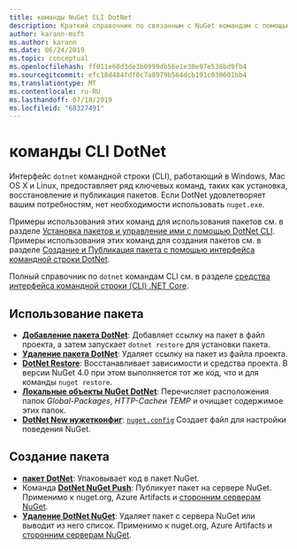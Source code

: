 ```yaml
---
title: команды NuGet CLI DotNet
description: Краткий справочник по связанным с NuGet командам с помощью интерфейса командной строки DotNet.
author: karann-msft
ms.author: karann
ms.date: 06/24/2019
ms.topic: conceptual
ms.openlocfilehash: ff011e60d3de3b0999db56e1e30e97e538bd9fb4
ms.sourcegitcommit: efc18d484fdf0c7a8979b564dcb191c030601bb4
ms.translationtype: MT
ms.contentlocale: ru-RU
ms.lasthandoff: 07/18/2019
ms.locfileid: "68327491"
---
```

# <a name="dotnet-cli-commands"></a>команды CLI DotNet

Интерфейс `dotnet` командной строки (CLI), работающий в Windows, Mac OS X и Linux, предоставляет ряд ключевых команд, таких как установка, восстановление и публикация пакетов. Если DotNet удовлетворяет вашим потребностям, нет необходимости использовать `nuget.exe`.

Примеры использования этих команд для использования пакетов см. в разделе [Установка пакетов и управление ими с помощью DotNet CLI](../consume-packages/install-use-packages-dotnet-cli.md). Примеры использования этих команд для создания пакетов см. в разделе [Создание и Публикация пакета с помощью интерфейса командной строки DotNet](../quickstart/create-and-publish-a-package-using-the-dotnet-cli.md).

Полный справочник по `dotnet` командам CLI см. в разделе [средства интерфейса командной строки (CLI) .NET Core](/dotnet/core/tools/?tabs=netcore2x).

## <a name="package-consumption"></a>Использование пакета

- [**Добавление пакета DotNet**](/dotnet/core/tools/dotnet-add-package): Добавляет ссылку на пакет в файл проекта, а затем запускает `dotnet restore` для установки пакета.
- [**Удаление пакета DotNet**](/dotnet/core/tools/dotnet-remove-package): Удаляет ссылку на пакет из файла проекта.
- [**DotNet Restore**](/dotnet/core/tools/dotnet-restore?tabs=netcore2x): Восстанавливает зависимости и средства проекта. В версии NuGet 4.0 при этом выполняется тот же код, что и для команды `nuget restore`.
- [**Локальные объекты NuGet DotNet**](/dotnet/core/tools/dotnet-nuget-locals): Перечисляет расположения папок *Global-Packages*, *HTTP-Cache*и *TEMP* и очищает содержимое этих папок.
- [**DotNet New нужетконфиг**](/dotnet/core/tools/dotnet-new): [`nuget.config`](../reference/nuget-config-file.md) Создает файл для настройки поведения NuGet.

## <a name="package-creation"></a>Создание пакета

- [**пакет DotNet**](/dotnet/core/tools/dotnet-pack?tabs=netcore2x): Упаковывает код в пакет NuGet.
- Команда [**DotNet NuGet Push**](/dotnet/core/tools/dotnet-nuget-push): Публикует пакет на сервере NuGet. Применимо к nuget.org, Azure Artifacts и [сторонним серверам NuGet](../hosting-packages/overview.md).
- [**Удаление DotNet NuGet**](/dotnet/core/tools/dotnet-nuget-delete): Удаляет пакет с сервера NuGet или выводит из него список. Применимо к nuget.org, Azure Artifacts и [сторонним серверам NuGet](../hosting-packages/overview.md).
